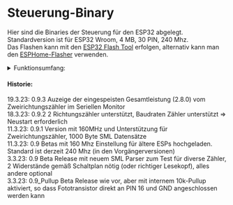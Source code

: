 # Steuerung-Binary
Hier sind die Binaries der Steuerung für den ESP32 abgelegt. Standardversion ist für ESP32 Wroom, 4 MB, 30 PIN, 240 Mhz.  
Das Flashen kann mit den [ESP32 Flash Tool](https://www.espressif.com/en/support/download/other-tools?keys=&field_type_tid%5B%5D=13) erfolgen, alternativ kann man den [ESPHome-Flasher](https://github.com/esphome/esphome-flasher/releases/download/1.4.0/ESPHome-Flasher-1.4.0-Windows-x64.exe) verwenden.

<details>
<summary>Funktionsumfang:</summary>
V 0.9 Beta
1. SML-Parser integriert für alle Einheitenzähler, die den Standard unterstützen (über IR-Schnittstelle)
2. Unterstützung für Einrichtungszähler
3. Anzeige von  Wirkverbrauch und Einspeisung (aktuell, heute, gestern) und Gesamtverbrauch
4. Anzeige über LCD 
6. Webserver für http-Zugriff
7. RS485 Schnittstelle und Ansteuerung für Soyosource 1200 Wechselrichter 
8. Batterie-Leer-Erkennung durch Prüfung der Einspeisung alle 10 Minuten
9. Nulleinspeisung durch 3-Step Lastreduzierungs-Algorithmus, Einspeisepunkt ist beliebig
10. Automatischer Accesspoint zum Anmelden im Heimnetz, wenn hinterlegtes Netz nicht gefunden
11. Datum und Zeit automatisch vom Netz (NTP)
12. Sommer- und Winterzeitumstellung (hoffentlich)
13. Data-Logging für Wirkverbrauch und Einspeisung und Zählerstand stündlich mittels SPIFFS (Flash), aktuelles Jahr und Vorjahr
14. Konfigurationsmenü zum Einstellen des Regelverhaltens und der Anzahl der Wechselrichter (bleibt erhalten durch EEPROM)
15. Erkennung von Externem Zugriff und Deaktivierung der Konfigurationsmöglichkeit (nur von 192.168... aus)
16. Fehleralarm beim IR-Datenempfang über LED und Buzzer
17. WLAN Verbindungsverlust Benachrichtigung durch Piepton alle 10 Minuten; automatisches Reconnect
18. Automatisches Einwählen ins Netz bei Neustart
19. "Notlauf" nach Neustart ohne Netzverbindung und Uhrzeit nach 1 Minute ohne Verbindungserfolg, um Steuerung zu gewährleisten   
</details>
  
#### Historie:  
19.3.23: 0.9.3 Auzeige der eingespeisten Gesamtleistung (2.8.0) vom Zweirichtungszähler im Seriellen Monitor  
18.3.23: 0.9.2 2 Richtungszähler unterstützt, Baudraten Zähler unterstützt => Neustart erforderlich  
11.3.23: 0.9.1 Version mit 160MHz und Unterstützung für Zweirichtungszähler, 1000 Byte SML Datensätze  
11.3.23: 0.9 Betas mit 160 Mhz Einstellung für ältere ESPs hochgeladen. Standard ist derzeit 240 Mhz (in den Vorgängerversionen)   
3.3.23: 0.9 Beta Release mit neuem SML Parser zum Test für diverse Zähler, 2 Widerstände gemäß Schaltplan nötig (oder richtiger Lesekopf), alles andere optional  
3.3.23: 0.9_Pullup Beta Release wie vor, aber mit internem 10k-Pullup aktiviert, so dass Fototransistor direkt an PIN 16 und GND angeschlossen werden kann

